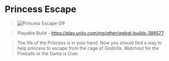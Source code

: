 # Princess Escape
>![Princess Escape GIF](https://github.com/Sushant262/Princess-Escape/assets/141551971/3246dd6e-f750-49d0-b058-5d0840861eb0) 

>Playable Build - https://play.unity.com/mg/other/webgl-builds-386577

>The life of the Princess is in your hand. Now you should find a way to help princess to escape from the cage of Godzilla. Watchout for the Fireballs or the Game is Over.





